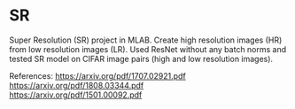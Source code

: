# SR
Super Resolution (SR) project in MLAB. Create high resolution images (HR) from low resolution images (LR). Used ResNet without any batch norms and tested SR model on CIFAR image pairs (high and low resolution images).

References:
https://arxiv.org/pdf/1707.02921.pdf \
https://arxiv.org/pdf/1808.03344.pdf \
https://arxiv.org/pdf/1501.00092.pdf